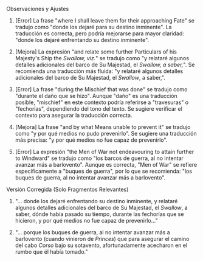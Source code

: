 Observaciones y Ajustes

1. [Error] La frase "where I shall leave them for their approaching Fate" se tradujo como "donde los dejaré para su destino inminente". La traducción es correcta, pero podría mejorarse para mayor claridad: "donde los dejaré enfrentando su destino inminente".

2. [Mejora] La expresión "and relate some further Particulars of his Majesty's Ship the _Swallow, viz._" se tradujo como "y relataré algunos detalles adicionales del barco de Su Majestad, el _Swallow, a saber,_". Se recomienda una traducción más fluida: "y relataré algunos detalles adicionales del barco de Su Majestad, el _Swallow_, a saber,".

3. [Error] La frase "during the Mischief that was done" se tradujo como "durante el daño que se hizo". Aunque "daño" es una traducción posible, "mischief" en este contexto podría referirse a "travesuras" o "fechorías", dependiendo del tono del texto. Se sugiere verificar el contexto para asegurar la traducción correcta.

4. [Mejora] La frase "and by what Means unable to prevent it" se tradujo como "y por qué medios no pudo prevenirlo". Se sugiere una traducción más precisa: "y por qué medios no fue capaz de prevenirlo".

5. [Error] La expresión "the Men of War not endeavouring to attain further to Windward" se tradujo como "los barcos de guerra, al no intentar avanzar más a barlovento". Aunque es correcta, "Men of War" se refiere específicamente a "buques de guerra", por lo que se recomienda: "los buques de guerra, al no intentar avanzar más a barlovento".

Versión Corregida (Solo Fragmentos Relevantes)

1. "... donde los dejaré enfrentando su destino inminente, y relataré algunos detalles adicionales del barco de Su Majestad, el _Swallow_, a saber, dónde había pasado su tiempo, durante las fechorías que se hicieron, y por qué medios no fue capaz de prevenirlo..."

2. "... porque los buques de guerra, al no intentar avanzar más a barlovento (cuando vinieron de _Princes_) que para asegurar el camino del cabo _Corso_ bajo su sotavento, afortunadamente acecharon en el rumbo que él había tomado."